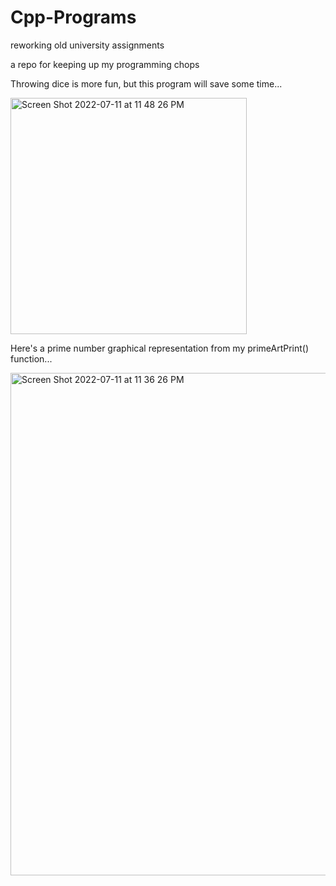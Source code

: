 # Cpp-Programs
reworking old university assignments

a repo for keeping up my programming chops

Throwing dice is more fun, but this program will save some time...

<img width="378" alt="Screen Shot 2022-07-11 at 11 48 26 PM" src="https://user-images.githubusercontent.com/83801514/178411099-05b4848e-422b-4229-8a83-9bd5d3365d18.png">


Here's a prime number graphical representation from my primeArtPrint() function...

<img width="804" alt="Screen Shot 2022-07-11 at 11 36 26 PM" src="https://user-images.githubusercontent.com/83801514/178409549-64855a2d-34ff-4382-9e09-a151a964df30.png">
